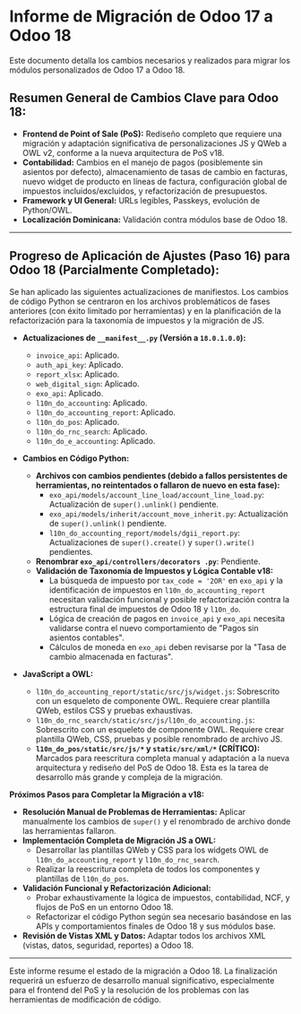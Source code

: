 # Informe de Migración de Odoo 17 a Odoo 18

Este documento detalla los cambios necesarios y realizados para migrar los módulos personalizados de Odoo 17 a Odoo 18.

## Resumen General de Cambios Clave para Odoo 18:

*   **Frontend de Point of Sale (PoS):** Rediseño completo que requiere una migración y adaptación significativa de personalizaciones JS y QWeb a OWL v2, conforme a la nueva arquitectura de PoS v18.
*   **Contabilidad:** Cambios en el manejo de pagos (posiblemente sin asientos por defecto), almacenamiento de tasas de cambio en facturas, nuevo widget de producto en líneas de factura, configuración global de impuestos incluidos/excluidos, y refactorización de presupuestos.
*   **Framework y UI General:** URLs legibles, Passkeys, evolución de Python/OWL.
*   **Localización Dominicana:** Validación contra módulos base de Odoo 18.

---
## Progreso de Aplicación de Ajustes (Paso 16) para Odoo 18 (Parcialmente Completado):

Se han aplicado las siguientes actualizaciones de manifiestos. Los cambios de código Python se centraron en los archivos problemáticos de fases anteriores (con éxito limitado por herramientas) y en la planificación de la refactorización para la taxonomía de impuestos y la migración de JS.

*   **Actualizaciones de `__manifest__.py` (Versión a `18.0.1.0.0`):**
    *   `invoice_api`: Aplicado.
    *   `auth_api_key`: Aplicado.
    *   `report_xlsx`: Aplicado.
    *   `web_digital_sign`: Aplicado.
    *   `exo_api`: Aplicado.
    *   `l10n_do_accounting`: Aplicado.
    *   `l10n_do_accounting_report`: Aplicado.
    *   `l10n_do_pos`: Aplicado.
    *   `l10n_do_rnc_search`: Aplicado.
    *   `l10n_do_e_accounting`: Aplicado.

*   **Cambios en Código Python:**
    *   **Archivos con cambios pendientes (debido a fallos persistentes de herramientas, no reintentados o fallaron de nuevo en esta fase):**
        *   `exo_api/models/account_line_load/account_line_load.py`: Actualización de `super().unlink()` pendiente.
        *   `exo_api/models/inherit/account_move_inherit.py`: Actualización de `super().unlink()` pendiente.
        *   `l10n_do_accounting_report/models/dgii_report.py`: Actualizaciones de `super().create()` y `super().write()` pendientes.
    *   **Renombrar `exo_api/controllers/decorators .py`**: Pendiente.
    *   **Validación de Taxonomía de Impuestos y Lógica Contable v18:**
        *   La búsqueda de impuesto por `tax_code = '2OR'` en `exo_api` y la identificación de impuestos en `l10n_do_accounting_report` necesitan validación funcional y posible refactorización contra la estructura final de impuestos de Odoo 18 y `l10n_do`.
        *   Lógica de creación de pagos en `invoice_api` y `exo_api` necesita validarse contra el nuevo comportamiento de "Pagos sin asientos contables".
        *   Cálculos de moneda en `exo_api` deben revisarse por la "Tasa de cambio almacenada en facturas".

*   **JavaScript a OWL:**
    *   `l10n_do_accounting_report/static/src/js/widget.js`: Sobrescrito con un esqueleto de componente OWL. Requiere crear plantilla QWeb, estilos CSS y pruebas exhaustivas.
    *   `l10n_do_rnc_search/static/src/js/l10n_do_accounting.js`: Sobrescrito con un esqueleto de componente OWL. Requiere crear plantilla QWeb, CSS, pruebas y posible renombrado de archivo JS.
    *   **`l10n_do_pos/static/src/js/*` y `static/src/xml/*` (CRÍTICO):** Marcados para reescritura completa manual y adaptación a la nueva arquitectura y rediseño del PoS de Odoo 18. Esta es la tarea de desarrollo más grande y compleja de la migración.

**Próximos Pasos para Completar la Migración a v18:**
*   **Resolución Manual de Problemas de Herramientas:** Aplicar manualmente los cambios de `super()` y el renombrado de archivo donde las herramientas fallaron.
*   **Implementación Completa de Migración JS a OWL:**
    *   Desarrollar las plantillas QWeb y CSS para los widgets OWL de `l10n_do_accounting_report` y `l10n_do_rnc_search`.
    *   Realizar la reescritura completa de todos los componentes y plantillas de `l10n_do_pos`.
*   **Validación Funcional y Refactorización Adicional:**
    *   Probar exhaustivamente la lógica de impuestos, contabilidad, NCF, y flujos de PoS en un entorno Odoo 18.
    *   Refactorizar el código Python según sea necesario basándose en las APIs y comportamientos finales de Odoo 18 y sus módulos base.
*   **Revisión de Vistas XML y Datos:** Adaptar todos los archivos XML (vistas, datos, seguridad, reportes) a Odoo 18.

---
Este informe resume el estado de la migración a Odoo 18. La finalización requerirá un esfuerzo de desarrollo manual significativo, especialmente para el frontend del PoS y la resolución de los problemas con las herramientas de modificación de código.
